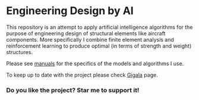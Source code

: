 # Engineering Design by AI
This repository is an attempt to apply artificial intelligence algorithms for the purpose of engineering design of structural elements like aircraft components. More specifically I combine finite element analysis and reinforcement learning to produce optimal (in terms of strength and weight) structures.  

Please see  [manuals](https://github.com/gigatskhondia/Engineering_Design_by_Artificial_Intelligence/tree/master/design_by_reinforcement_learning_and_finite_element_analysis/manuals) for the specifics of the models and algorithms I use.

To keep up to date with the project please check [Gigala](https://www.facebook.com/GigaTsk) page.

 
### Do you like the project? Star me to support it!

